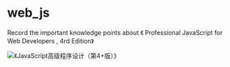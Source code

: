 # web_js

Record the important knowledge points about 《 Professional JavaScript for Web Developers , 4rd Edition》

![《JavaScript高级程序设计（第4+版）》](D:\gitsample\web_js\《JavaScript高级程序设计（第4+版）》.png)